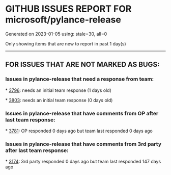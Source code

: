 
# GITHUB ISSUES REPORT FOR microsoft/pylance-release


Generated on 2023-01-05 using: stale=30, all=0


Only showing items that are new to report in past 1 day(s)


---

## FOR ISSUES THAT ARE NOT MARKED AS BUGS:


### Issues in pylance-release that need a response from team:


\* [3796](https://github.com/microsoft/pylance-release/issues/3796 "Provides code hints based on inferred types"): needs an initial team response (1 days old)

\* [3803](https://github.com/microsoft/pylance-release/issues/3803 "Add more fine-grained code action kinds for `refactor.extract`"): needs an initial team response (0 days old)

### Issues in pylance-release that have comments from OP after last team response:


\* [3781](https://github.com/microsoft/pylance-release/issues/3781 "Auto-indent behavior as before / jumping to beginning of line"): OP responded 0 days ago but team last responded 0 days ago

### Issues in pylance-release that have comments from 3rd party after last team response:


\* [3174](https://github.com/microsoft/pylance-release/issues/3174 "Consider partial stubs for TensorFlow to work around lazy import issues"): 3rd party responded 0 days ago but team last responded 147 days ago
